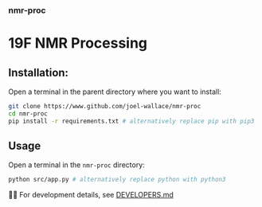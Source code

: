 ### nmr-proc
# 19F NMR Processing

## Installation:
Open a terminal in the parent directory where you want to install:
```bash
git clone https://www.github.com/joel-wallace/nmr-proc
cd nmr-proc
pip install -r requirements.txt # alternatively replace pip with pip3
```

## Usage
Open a terminal in the `nmr-proc` directory:
```bash
python src/app.py # alternatively replace python with python3
```

👩‍💻 For development details, see [DEVELOPERS.md](./DEVELOPERS.md)

